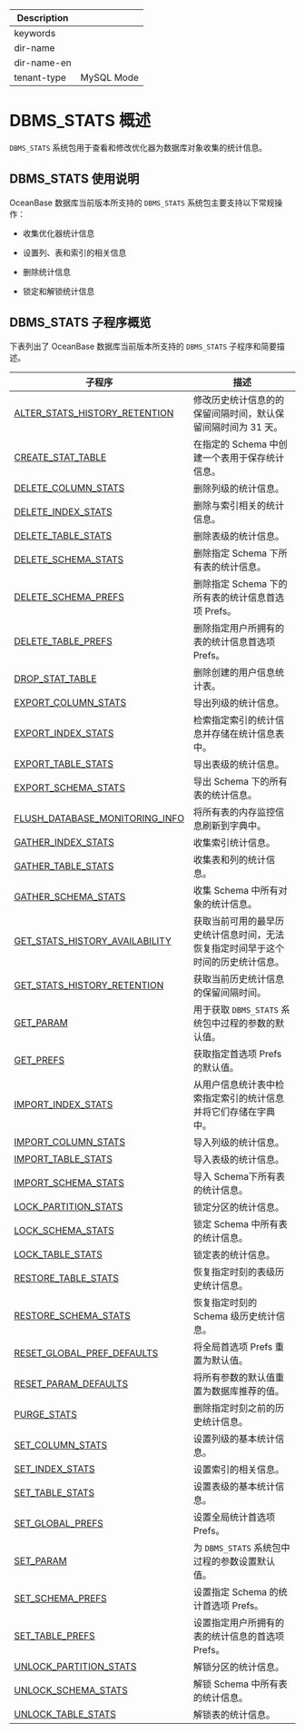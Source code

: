 | Description   |                 |
|---------------|-----------------|
| keywords      |                 |
| dir-name      |                 |
| dir-name-en   |                 |
| tenant-type   | MySQL Mode      |

# DBMS_STATS 概述 


`DBMS_STATS` 系统包用于查看和修改优化器为数据库对象收集的统计信息。

## DBMS_STATS 使用说明 

OceanBase 数据库当前版本所支持的 `DBMS_STATS` 系统包主要支持以下常规操作：

* 收集优化器统计信息 

* 设置列、表和索引的相关信息 

* 删除统计信息

* 锁定和解锁统计信息


## DBMS_STATS 子程序概览 

下表列出了 OceanBase 数据库当前版本所支持的 `DBMS_STATS` 子程序和简要描述。

|                   **子程序**                                 |                  **描述**                |
|-------------------------------------------------------------|------------------------------------------|
| [ALTER_STATS_HISTORY_RETENTION](../15900.dbms-stats-mysql/200.alter-stats-history-retention-mysql.md)  | 修改历史统计信息的的保留间隔时间，默认保留间隔时间为 31 天。         |
| [CREATE_STAT_TABLE](../15900.dbms-stats-mysql/300.create-stat-table-mysql.md)              | 在指定的 Schema 中创建一个表用于保存统计信息。              |
| [DELETE_COLUMN_STATS](../15900.dbms-stats-mysql/400.delete-column-stats-mysql.md)            | 删除列级的统计信息。                               |
| [DELETE_INDEX_STATS](../15900.dbms-stats-mysql/500.delete-index-stats-mysql.md)             | 删除与索引相关的统计信息。                            |
| [DELETE_TABLE_STATS](../15900.dbms-stats-mysql/600.delete-table-stats-mysql.md)             | 删除表级的统计信息。                               |
| [DELETE_SCHEMA_STATS](../15900.dbms-stats-mysql/700.delete-schema-stats-mysql.md)            | 删除指定 Schema 下所有表的统计信息。                   |
| [DELETE_SCHEMA_PREFS](../15900.dbms-stats-mysql/800.delete-schema-prefs-mysql.md)            | 删除指定 Schema 下的所有表的统计信息首选项 Prefs。         |
| [DELETE_TABLE_PREFS](../15900.dbms-stats-mysql/900.delete-table-prefs-mysql.md)             | 删除指定用户所拥有的表的统计信息首选项 Prefs。               |
| [DROP_STAT_TABLE](../15900.dbms-stats-mysql/1000.drop-stat-table-mysql.md)                | 删除创建的用户信息统计表。                            |
| [EXPORT_COLUMN_STATS](../15900.dbms-stats-mysql/1100.export-column-stats-mysql.md)            | 导出列级的统计信息。                               |
| [EXPORT_INDEX_STATS](../15900.dbms-stats-mysql/1200.export-index-stats-mysql.md)             |  检索指定索引的统计信息并存储在统计信息表中。                            |
| [EXPORT_TABLE_STATS](../15900.dbms-stats-mysql/1300.export-table-stats-mysql.md)            | 导出表级的统计信息。                      |
| [EXPORT_SCHEMA_STATS](../15900.dbms-stats-mysql/1400.export-schema-stats-mysql.md)             |   导出 Schema 下的所有表的统计信息。                 |
| [FLUSH_DATABASE_MONITORING_INFO](../15900.dbms-stats-mysql/1500.flush-database-monitoring-info-mysql.md) | 将所有表的内存监控信息刷新到字典中。                       |
| [GATHER_INDEX_STATS](../15900.dbms-stats-mysql/1600.gather-index-stats-mysql.md)             | 收集索引统计信息。                                                     |
| [GATHER_TABLE_STATS](../15900.dbms-stats-mysql/1700.gather-table-stats-mysql.md)             |  收集表和列的统计信息。        |
| [GATHER_SCHEMA_STATS](../15900.dbms-stats-mysql/1800.gather-schema-stats-mysql.md)            | 收集 Schema 中所有对象的统计信息。                    |
| [GET_STATS_HISTORY_AVAILABILITY](../15900.dbms-stats-mysql/1900.get-stats-history-availability-mysql.md) | 获取当前可用的最早历史统计信息时间，无法恢复指定时间早于这个时间的历史统计信息。 |
| [GET_STATS_HISTORY_RETENTION](../15900.dbms-stats-mysql/2000.get-stats-history-retention-mysql.md)    | 获取当前历史统计信息的保留间隔时间。                       |
| [GET_PARAM](../15900.dbms-stats-mysql/2100.get-param-mysql.md)                      | 用于获取 `DBMS_STATS` 系统包中过程的参数的默认值。         |
| [GET_PREFS](../15900.dbms-stats-mysql/2200.get-prefs-mysql.md)                      | 获取指定首选项 Prefs 的默认值。                      |
|[IMPORT_INDEX_STATS](../15900.dbms-stats-mysql/2300.import-index-stats-mysql.md)| 从用户信息统计表中检索指定索引的统计信息并将它们存储在字典中。|
| [IMPORT_COLUMN_STATS](../15900.dbms-stats-mysql/2400.import-column-stats-mysql.md)            | 导入列级的统计信息。                               |
| [IMPORT_TABLE_STATS](../15900.dbms-stats-mysql/2500.import-table-stats-mysql.md)             | 导入表级的统计信息。                               |
| [IMPORT_SCHEMA_STATS](../15900.dbms-stats-mysql/2600.import-schema-stats-mysql.md)            | 导入 Schema下所有表的统计信息。                      |
| [LOCK_PARTITION_STATS](../15900.dbms-stats-mysql/2700.lock-partition-stats-mysql.md)           | 锁定分区的统计信息。                               |
| [LOCK_SCHEMA_STATS](../15900.dbms-stats-mysql/2800.lock-schema-stats-mysql.md)              | 锁定 Schema 中所有表的统计信息。                     |
| [LOCK_TABLE_STATS](../15900.dbms-stats-mysql/2900.lock-table-stats-mysql.md)               | 锁定表的统计信息。                                |
| [RESTORE_TABLE_STATS](../15900.dbms-stats-mysql/3000.restore-table-stats-mysql.md)            | 恢复指定时刻的表级历史统计信息。                         |
| [RESTORE_SCHEMA_STATS](../15900.dbms-stats-mysql/3100.restore-schema-stats-mysql.md)           | 恢复指定时刻的 Schema 级历史统计信息。                  |
| [RESET_GLOBAL_PREF_DEFAULTS](../15900.dbms-stats-mysql/3200.reset-global-pref-defaults-mysql.md)     | 将全局首选项  Prefs 重置为默认值。                    |
| [RESET_PARAM_DEFAULTS](../15900.dbms-stats-mysql/3300.reset-param-defaults-mysql.md)           | 将所有参数的默认值重置为数据库推荐的值。                     |
| [PURGE_STATS](../15900.dbms-stats-mysql/3400.purge-stats-mysql.md)                    | 删除指定时刻之前的历史统计信息。                         |
| [SET_COLUMN_STATS](../15900.dbms-stats-mysql/3500.set-column-stats-mysql.md)               | 设置列级的基本统计信息。                             |
| [SET_INDEX_STATS](../15900.dbms-stats-mysql/3600.set-index-stats-mysql.md)                | 设置索引的相关信息。                               |
| [SET_TABLE_STATS](../15900.dbms-stats-mysql/3700.set-table-stats-mysql.md)                | 设置表级的基本统计信息。                             |
| [SET_GLOBAL_PREFS](../15900.dbms-stats-mysql/3800.set-global-prefs-mysql.md)               | 设置全局统计首选项 Prefs。                         |
| [SET_PARAM](../15900.dbms-stats-mysql/3900.set-param-mysql.md)                      | 为 `DBMS_STATS` 系统包中过程的参数设置默认值。           |
| [SET_SCHEMA_PREFS](../15900.dbms-stats-mysql/4000.set-schema-prefs-mysql.md)               | 设置指定 Schema 的统计首选项 Prefs。            |
| [SET_TABLE_PREFS](../15900.dbms-stats-mysql/4100.set-table-prefs-mysql.md)                | 设置指定用户所拥有的表的统计信息的首选项 Prefs。              |
| [UNLOCK_PARTITION_STATS](../15900.dbms-stats-mysql/4200.unlock-partition-stats-mysql.md)         | 解锁分区的统计信息。                               |
| [UNLOCK_SCHEMA_STATS](../15900.dbms-stats-mysql/4300.unlock-schema-stats-mysql.md)            | 解锁 Schema 中所有表的统计信息。                     |
| [UNLOCK_TABLE_STATS](../15900.dbms-stats-mysql/4400.unlock-table-stats-mysql.md)             | 解锁表的统计信息。                                |


